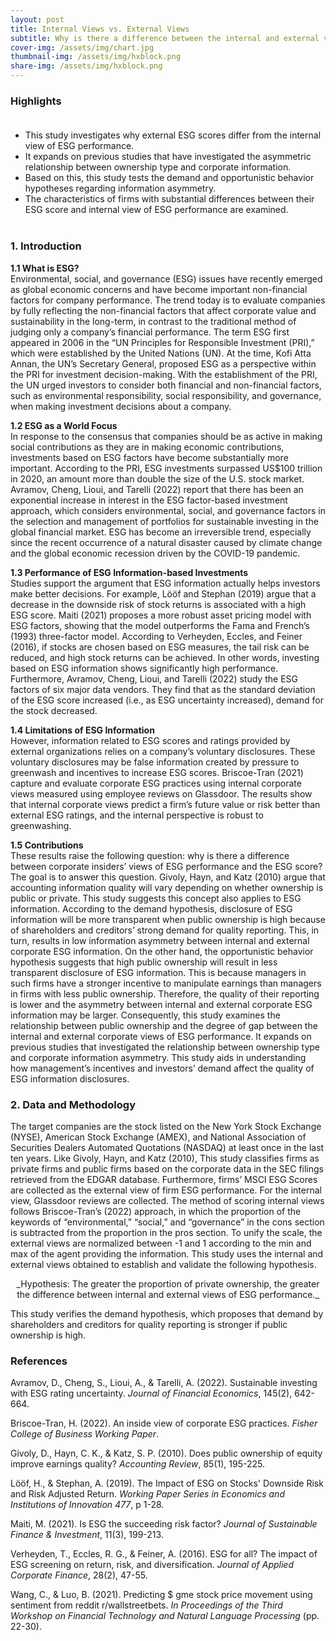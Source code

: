 ```yaml
---
layout: post
title: Internal Views vs. External Views
subtitle: Why is there a difference between the internal and external views of a company’s ESG performance?
cover-img: /assets/img/chart.jpg
thumbnail-img: /assets/img/hxblock.png
share-img: /assets/img/hxblock.png
---
```


### Highlights <br> <br>

- This study investigates why external ESG scores differ from the internal view of ESG performance.
- It expands on previous studies that have investigated the asymmetric relationship between ownership type and corporate information.
- Based on this, this study tests the demand and opportunistic behavior hypotheses regarding information asymmetry.
- The characteristics of firms with substantial differences between their ESG score and internal view of ESG performance are examined. <br><br>

### 1. Introduction <br>

**1.1 What is ESG?** <br>
Environmental, social, and governance (ESG) issues have recently emerged as global economic concerns and have become important non-financial factors for company performance. The trend today is to evaluate companies by fully reflecting the non-financial factors that affect corporate value and sustainability in the long-term, in contrast to the traditional method of judging only a company’s financial performance. The term ESG first appeared in 2006 in the “UN Principles for Responsible Investment (PRI),” which were established by the United Nations (UN). At the time, Kofi Atta Annan, the UN’s Secretary General, proposed ESG as a perspective within the PRI for investment decision-making. With the establishment of the PRI, the UN urged investors to consider both financial and non-financial factors, such as environmental responsibility, social responsibility, and governance, when making investment decisions about a company.

**1.2 ESG as a World Focus** <br>
In response to the consensus that companies should be as active in making social contributions as they are in making economic contributions, investments based on ESG factors have become substantially more important. According to the PRI, ESG investments surpassed US$100 trillion in 2020, an amount more than double the size of the U.S. stock market. Avramov, Cheng, Lioui, and Tarelli (2022) report that there has been an exponential increase in interest in the ESG factor-based investment approach, which considers environmental, social, and governance factors in the selection and management of portfolios for sustainable investing in the global financial market. ESG has become an irreversible trend, especially since the recent occurrence of a natural disaster caused by climate change and the global economic recession driven by the COVID-19 pandemic.

**1.3 Performance of ESG Information-based Investments** <br>
Studies support the argument that ESG information actually helps investors make better decisions. For example, Lööf and Stephan (2019) argue that a decrease in the downside risk of stock returns is associated with a high ESG score. Maiti (2021) proposes a more robust asset pricing model with ESG factors, showing that the model outperforms the Fama and French’s (1993) three-factor model. According to Verheyden, Eccles, and Feiner (2016), if stocks are chosen based on ESG measures, the tail risk can be reduced, and high stock returns can be achieved. In other words, investing based on ESG information shows significantly high performance. Furthermore, Avramov, Cheng, Lioui, and Tarelli (2022) study the ESG factors of six major data vendors. They find that as the standard deviation of the ESG score increased (i.e., as ESG uncertainty increased), demand for the stock decreased.

**1.4 Limitations of ESG Information** <br>
However, information related to ESG scores and ratings provided by external organizations relies on a company’s voluntary disclosures. These voluntary disclosures may be false information created by pressure to greenwash and incentives to increase ESG scores. Briscoe-Tran (2021) capture and evaluate corporate ESG practices using internal corporate views measured using employee reviews on Glassdoor. The results show that internal corporate views predict a firm’s future value or risk better than external ESG ratings, and the internal perspective is robust to greenwashing.

**1.5 Contributions** <br>
These results raise the following question: why is there a difference between corporate insiders’ views of ESG performance and the ESG score? The goal is to answer this question. Givoly, Hayn, and Katz (2010) argue that accounting information quality will vary depending on whether ownership is public or private. This study suggests this concept also applies to ESG information. According to the demand hypothesis, disclosure of ESG information will be more transparent when public ownership is high because of shareholders and creditors’ strong demand for quality reporting. This, in turn, results in low information asymmetry between internal and external corporate ESG information. On the other hand, the opportunistic behavior hypothesis suggests that high public ownership will result in less transparent disclosure of ESG information. This is because managers in such firms have a stronger incentive to manipulate earnings than managers in firms with less public ownership. Therefore, the quality of their reporting is lower and the asymmetry between internal and external corporate ESG information may be larger. Consequently, this study examines the relationship between public ownership and the degree of gap between the internal and external corporate views of ESG performance. It expands on previous studies that investigated the relationship between ownership type and corporate information asymmetry. This study aids in understanding how management’s incentives and investors’ demand affect the quality of ESG information disclosures.

### 2. Data and Methodology <br>

The target companies are the stock listed on the New York Stock Exchange (NYSE), American Stock Exchange (AMEX), and National Association of Securities Dealers Automated Quotations (NASDAQ) at least once in the last ten years. Like Givoly, Hayn, and Katz (2010), This study classifies firms as private firms and public firms based on the corporate data in the SEC filings retrieved from the EDGAR database. Furthermore, firms’ MSCI ESG Scores are collected as the external view of firm ESG performance. For the internal view, Glassdoor reviews are collected. The method of scoring internal views follows Briscoe-Tran’s (2022) approach, in which the proportion of the keywords of “environmental,” “social,” and “governance” in the cons section is subtracted from the proportion in the pros section. To unify the scale, the external views are normalized between -1 and 1 according to the min and max of the agent providing the information. This study uses the internal and external views obtained to establish and validate the following hypothesis.

<center>_Hypothesis: The greater the proportion of private ownership, the greater the difference between internal and external views of ESG performance._</center>

This study verifies the demand hypothesis, which proposes that demand by shareholders and creditors for quality reporting is stronger if public ownership is high.


### References
Avramov, D., Cheng, S., Lioui, A., & Tarelli, A. (2022). Sustainable investing with ESG rating uncertainty. _Journal of Financial Economics_, 145(2), 642-664.

Briscoe-Tran, H. (2022). An inside view of corporate ESG practices. _Fisher College of Business Working Paper_.

Givoly, D., Hayn, C. K., & Katz, S. P. (2010). Does public ownership of equity improve earnings quality? _Accounting Review_, 85(1), 195-225.

Lööf, H., & Stephan, A. (2019). The Impact of ESG on Stocks' Downside Risk and Risk Adjusted Return. _Working Paper Series in Economics and Institutions of Innovation 477_, p 1-28.

Maiti, M. (2021). Is ESG the succeeding risk factor? _Journal of Sustainable Finance & Investment_, 11(3), 199-213.

Verheyden, T., Eccles, R. G., & Feiner, A. (2016). ESG for all? The impact of ESG screening on return, risk, and diversification. _Journal of Applied Corporate Finance_, 28(2), 47-55.

Wang, C., & Luo, B. (2021). Predicting $ gme stock price movement using sentiment from reddit r/wallstreetbets. _In Proceedings of the Third Workshop on Financial Technology and Natural Language Processing_ (pp. 22-30).
